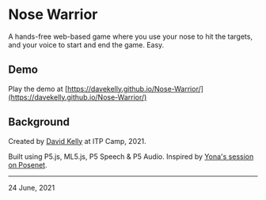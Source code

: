 # Nose Warrior 

A hands-free web-based game where you use your nose to hit the targets, and your voice to start and end the game. Easy.

## Demo

Play the demo at [https://davekelly.github.io/Nose-Warrior/](https://davekelly.github.io/Nose-Warrior/)

## Background 
Created by [David Kelly](http://www.davidkelly.ie) at ITP Camp, 2021. 

Built using P5.js, ML5.js, P5 Speech &amp; P5 Audio. Inspired by <a href="https://itp.nyu.edu/camp2021/session/76">Yona's session on Posenet</a>.

------------------------

24 June, 2021
